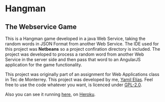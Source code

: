 # Hangman
## The Webservice Game

This is a Hangman game developed in a java Web Service, taking the random words in JSON Format from another Web Service. The IDE used for this project was **Netbeans** so a  project confiration directory is included. The project was developed to process a random word from another Web Service in the server side and then pass that word to an AngularJS application for the game functionality.

This project was originally part of an assignment for Web Applications class in Tec de Monterrey. This project was developed by me, [Yamil Elías](https://github.com/yamilelias). Feel free to use the code whatever you want, is licenced under [GPL-2.0](https://www.gnu.org/licenses/gpl-3.0.html).

Also you can see it running [here](https://hangman-web-service.herokuapp.com/), on [Heroku](https://heroku.com/).
